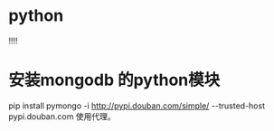 # python

!!!!

# 安装mongodb 的python模块
  pip install pymongo -i http://pypi.douban.com/simple/ --trusted-host pypi.douban.com
  使用代理。